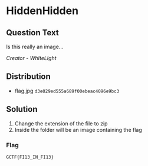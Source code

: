# HiddenHidden

## Question Text

Is this really an image...

*Creator - WhIteLIght*

## Distribution
- flag.jpg `d3e029ed555a689f00ebeac4096e9bc3`

## Solution
1. Change the extension of the file to zip
2. Inside the folder will be an image containing the flag

### Flag
`GCTF{FI13_IN_FI13}`


